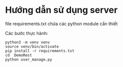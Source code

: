 #  Hướng dẫn sử dụng server

file requirements.txt chứa các python module cần thiết

Các bước thực hành:
```
python3 -m venv venv
source venv/bin/activate
pip install -r requirements.txt
cd  DemoRest
python user_manage.py
```
